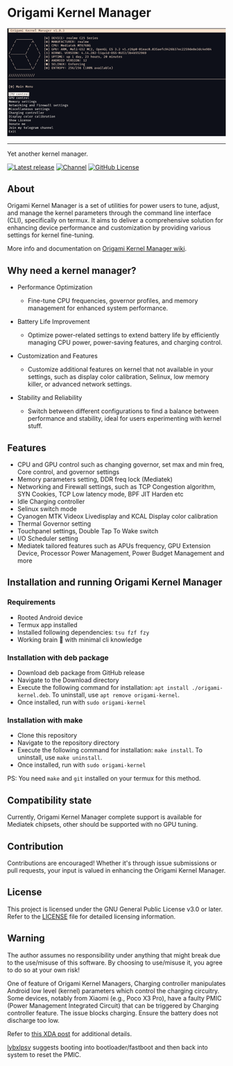 # Origami Kernel Manager

![Hero image for Origami Kernel Manager](.assets/new_hero_img.png)

---

Yet another kernel manager.

[![Latest release](https://img.shields.io/github/v/release/rem01gaming/origami_kernel_manager?label=Release&logo=github)](https://github.com/rem01gaming/origami_kernel_manager/releases/latest)
[![Channel](https://img.shields.io/badge/Follow-Telegram-blue.svg?logo=telegram)](https://t.me/rem01schannel)
[![GitHub License](https://img.shields.io/github/license/rem01gaming/origami_kernel_manager?logo=gnu)](/LICENSE)

## About

Origami Kernel Manager is a set of utilities for power users to tune, adjust, and manage the kernel parameters through the command line interface (CLI), specifically on termux. It aims to deliver a comprehensive solution for enhancing device performance and customization by providing various settings for kernel fine-tuning.

More info and documentation on [Origami Kernel Manager wiki](https://github.com/Rem01Gaming/origami_kernel_manager/wiki).

## Why need a kernel manager?

- Performance Optimization
  - Fine-tune CPU frequencies, governor profiles, and memory management for enhanced system performance.

- Battery Life Improvement
  - Optimize power-related settings to extend battery life by efficiently managing CPU power, power-saving features, and charging control.

- Customization and Features
  - Customize additional features on kernel that not available in your settings, such as display color calibration, Selinux, low memory killer, or advanced network settings.

- Stability and Reliability
  - Switch between different configurations to find a balance between performance and stability, ideal for users experimenting with kernel stuff.

## Features
- CPU and GPU control such as changing governor, set max and min freq, Core control, and governor settings
- Memory parameters setting, DDR freq lock (Mediatek)
- Networking and Firewall settings, such as TCP Congestion algorithm, SYN Cookies, TCP Low latency mode, BPF JIT Harden etc
- Idle Charging controller
- Selinux switch mode
- Cyanogen MTK Videox Livedisplay and KCAL Display color calibration
- Thermal Governor setting
- Touchpanel settings, Double Tap To Wake switch
- I/O Scheduler setting
- Mediatek tailored features such as APUs frequency, GPU Extension Device, Processor Power Management, Power Budget Management and more

## Installation and running Origami Kernel Manager

### Requirements
- Rooted Android device
- Termux app installed
- Installed following dependencies: `tsu fzf fzy`
- Working brain 🧠 with minimal cli knowledge

### Installation with deb package
- Download deb package from GitHub release
- Navigate to the Download directory
- Execute the following command for installation: `apt install ./origami-kernel.deb`. To uninstall, use `apt remove origami-kernel`.
- Once installed, run with `sudo origami-kernel`

### Installation with make
- Clone this repository
- Navigate to the repository directory
- Execute the following command for installation: `make install`. To uninstall, use `make uninstall`.
- Once installed, run with `sudo origami-kernel`

PS: You need `make` and `git` installed on your termux for this method.

## Compatibility state

Currently, Origami Kernel Manager complete support is available for Mediatek chipsets, other should be supported with no GPU tuning.

## Contribution

Contributions are encouraged! Whether it's through issue submissions or pull requests, your input is valued in enhancing the Origami Kernel Manager.

## License

This project is licensed under the GNU General Public License v3.0 or later. Refer to the [LICENSE](/LICENSE) file for detailed licensing information.

## Warning

The author assumes no responsibility under anything that might break due to the use/misuse of this software. By choosing to use/misuse it, you agree to do so at your own risk!

One of feature of Origami Kernel Managers, Charging controller manipulates Android low level (kernel) parameters which control the charging circuitry. Some devices, notably from Xiaomi (e.g., Poco X3 Pro), have a faulty PMIC (Power Management Integrated Circuit) that can be triggered by Charging controller feature. The issue blocks charging. Ensure the battery does not discharge too low.

Refer to [this XDA post](https://xdaforums.com/t/rom-official-arrowos-11-0-android-11-0-vayu-bhima.4267263/page-14#post-85119331) for additional details.

[lybxlpsv](https://github.com/lybxlpsv) suggests booting into bootloader/fastboot and then back into system to reset the PMIC.

